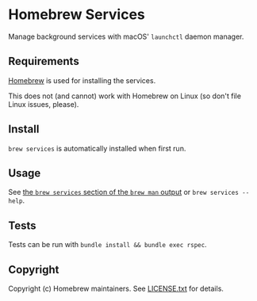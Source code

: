# Homebrew Services

Manage background services with macOS' `launchctl` daemon manager.

## Requirements

[Homebrew](https://github.com/Homebrew/brew) is used for installing the services.

This does not (and cannot) work with Homebrew on Linux (so don't file Linux issues, please).

## Install

`brew services` is automatically installed when first run.

## Usage

See [the `brew services` section of the `brew man` output](https://docs.brew.sh/Manpage#services-subcommand) or `brew services --help`.


## Tests

Tests can be run with `bundle install && bundle exec rspec`.

## Copyright

Copyright (c) Homebrew maintainers. See [LICENSE.txt](https://github.com/Homebrew/homebrew-services/blob/master/LICENSE.txt) for details.
